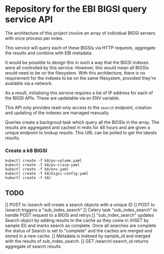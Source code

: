 # Repository for the EBI BIGSI query service API 

The architecture of this project involve an array of individual BIGSI servers with once process per index. 


This service will query each of these BIGSIs via HTTP requests, aggregate the results and combine with EBI metadata. 

It would be possible to design this in such a way that the BIGSI indexes were all controlled by this service. However, this would mean all BIGSIs would need to be on the filesystem. With this architecture, there is no requirement for the indexes to be on the same filesystem, provided they're available via a network. 

As a result, initialising this service requires a list of IP address for each of the BIGSI APIs. These are updatable via an ENV variable.

This API only provides read-only access to the `search` endpoint, creation and updating of the indexes are managed manually.

Queries create a backgroud task which query all the BIGSIs in the array. The results are aggregated and cached in redis for 48 hours and are given a unique endpoint to lookup results. This URL can be polled to get the latests results. 

### Create a k8 BIGSI

```
kubectl create -f k8/pv-volume.yaml
kubectl create -f k8/pv-claim.yaml
kubectl create -f k8/env.yaml
kubectl create -f k8/bigsi-config.yaml
kubectl create -f k8/

```


## TODO
[] POST to /search will create a search objects with a unique ID
[] POST to /search triggers a "sub_index_search"
[] Celery task "sub_index_search" to handle POST request to a BIGSI and retrys
[] "sub_index_search" updates Search object by adding results to the cache as they come in (HSET by sample ID) and marks search as complete. Once all searches are complete the status of Search is set to "complete" and the caches are merged and stored in a new cache. 
[] Metadata is indexed by sample_id and merged with the results of sub_index_search.
[] GET /search/:search_id returns aggregate of search results 
